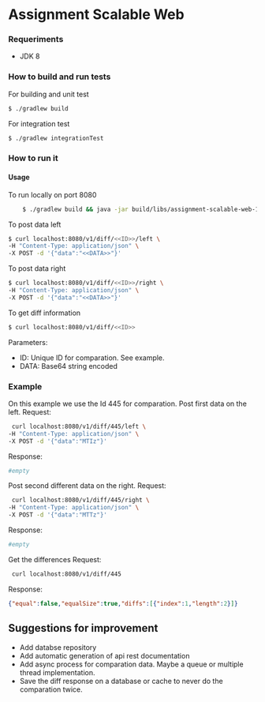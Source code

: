 # Assignment Scalable Web

### Requeriments

* JDK 8

### How to build and run tests

For building and unit test

```sh
$ ./gradlew build
```
For integration test

```sh
$ ./gradlew integrationTest
```

### How to run it

#### Usage

To run locally on port 8080
```sh
    $ ./gradlew build && java -jar build/libs/assignment-scalable-web-1.0.0.jar
```

To post data left
```sh
$ curl localhost:8080/v1/diff/<<ID>>/left \
-H "Content-Type: application/json" \
-X POST -d '{"data":"<<DATA>>"}'
```
To post data right
```sh
$ curl localhost:8080/v1/diff/<<ID>>/right \
-H "Content-Type: application/json" \
-X POST -d '{"data":"<<DATA>>"}'
```
To get diff information

```sh
$ curl localhost:8080/v1/diff/<<ID>>
```
Parameters:
* ID: Unique ID for comparation. See example.
* DATA: Base64 string encoded

### Example
On this example we use the Id 445 for comparation.
Post first data on the left.
Request:
```sh
 curl localhost:8080/v1/diff/445/left \
-H "Content-Type: application/json" \
-X POST -d '{"data":"MTIz"}'
```
Response:
```sh
#empty
```
Post second different data on the right.
Request:
```sh
 curl localhost:8080/v1/diff/445/right \
-H "Content-Type: application/json" \
-X POST -d '{"data":"MTTz"}'
```
Response:
```sh
#empty
```
Get the differences
Request:
```sh
 curl localhost:8080/v1/diff/445
```
Response:
```json
{"equal":false,"equalSize":true,"diffs":[{"index":1,"length":2}]}
```
## Suggestions for improvement

* Add databse repository
* Add automatic generation of api rest documentation
* Add async process for comparation data. Maybe a queue or multiple thread implementation.
* Save the diff response on a database or cache to never do the comparation twice.
